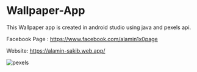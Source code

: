 # Wallpaper-App
 This Wallpaper app is created in android studio using java and pexels api. 
 
 Facebook Page : https://www.facebook.com/alamin1x0page

Website: https://alamin-sakib.web.app/
 
 ![pexels](https://user-images.githubusercontent.com/55847412/124286362-ad956000-db70-11eb-8301-cbbe0ab73605.png)

